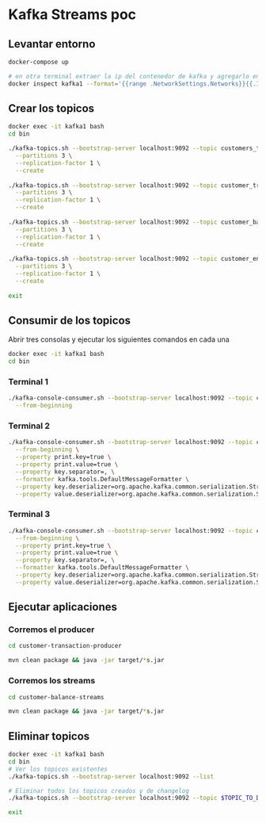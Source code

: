 # Kafka Streams poc

## Levantar entorno

```bash
docker-compose up

# en otra terminal extraer la ip del contenedor de kafka y agregarlo en el /etc/hosts con en nombre kafka1.
docker inspect kafka1 --format='{{range .NetworkSettings.Networks}}{{.IPAddress}}{{end}}'
```

## Crear los topicos

```bash
docker exec -it kafka1 bash
cd bin

./kafka-topics.sh --bootstrap-server localhost:9092 --topic customers_transfer \
  --partitions 3 \
  --replication-factor 1 \
  --create
  
./kafka-topics.sh --bootstrap-server localhost:9092 --topic customer_transaction_keyed \
  --partitions 3 \
  --replication-factor 1 \
  --create
  
./kafka-topics.sh --bootstrap-server localhost:9092 --topic customer_balance \
  --partitions 3 \
  --replication-factor 1 \
  --create
  
./kafka-topics.sh --bootstrap-server localhost:9092 --topic customer_enrichment \
  --partitions 3 \
  --replication-factor 1 \
  --create
  
exit
```

## Consumir de los topicos

Abrir tres consolas y ejecutar los siguientes comandos en cada una

```bash
docker exec -it kafka1 bash
cd bin
```

### Terminal 1

```bash
./kafka-console-consumer.sh --bootstrap-server localhost:9092 --topic customers_transfer \
  --from-beginning
```

### Terminal 2

```bash
./kafka-console-consumer.sh --bootstrap-server localhost:9092 --topic customer_balance \
  --from-beginning \
  --property print.key=true \
  --property print.value=true \
  --property key.separator=, \
  --formatter kafka.tools.DefaultMessageFormatter \
  --property key.deserializer=org.apache.kafka.common.serialization.StringDeserializer \
  --property value.deserializer=org.apache.kafka.common.serialization.StringDeserializer 
```

### Terminal 3

```bash
./kafka-console-consumer.sh --bootstrap-server localhost:9092 --topic customer_enrichment \
  --from-beginning \
  --property print.key=true \
  --property print.value=true \
  --property key.separator=, \
  --formatter kafka.tools.DefaultMessageFormatter \
  --property key.deserializer=org.apache.kafka.common.serialization.StringDeserializer \
  --property value.deserializer=org.apache.kafka.common.serialization.StringDeserializer
```

## Ejecutar aplicaciones

### Corremos el producer

```bash
cd customer-transaction-producer

mvn clean package && java -jar target/*s.jar
```

### Corremos los streams

```bash
cd customer-balance-streams

mvn clean package && java -jar target/*s.jar
```

## Eliminar topicos

```bash
docker exec -it kafka1 bash
cd bin
# Ver los topicos existentes
./kafka-topics.sh --bootstrap-server localhost:9092 --list

# Eliminar todos los topicos creados y de changelog
./kafka-topics.sh --bootstrap-server localhost:9092 --topic $TOPIC_TO_DELETE --delete

exit
```
